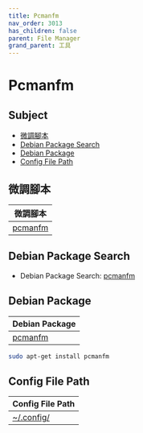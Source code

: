 ```yaml
---
title: Pcmanfm
nav_order: 3013
has_children: false
parent: File Manager
grand_parent: 工具
---
```



# Pcmanfm


## Subject

* [微調腳本](#微調腳本)
* [Debian Package Search](#debian-package-search)
* [Debian Package](#debian-package)
* [Config File Path](#config-file-path)


## 微調腳本

| 微調腳本 |
| --- |
| [pcmanfm](https://github.com/samwhelp/debian-adjustment/tree/main/prototype/tool/pcmanfm) |


## Debian Package Search

* Debian Package Search: [pcmanfm](https://packages.debian.org/search?searchon=names&keywords=pcmanfm)


## Debian Package

| Debian Package |
| --- |
| [pcmanfm](https://packages.debian.org/stable/pcmanfm) |

``` sh
sudo apt-get install pcmanfm
```


## Config File Path

| Config File Path |
| --- |
| [~/.config/](https://github.com/samwhelp/debian-adjustment/blob/main/prototype/tool/pcmanfm/asset/overlay/etc/skel/.config/) |
